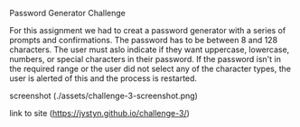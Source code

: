 Password Generator Challenge

For this assignment we had to creat a password generator with a series of prompts and confirmations. The password has to be between 8 and 128 characters. The user must aslo indicate if they want uppercase, lowercase, numbers, or special characters in their password. If the password isn't in the required range or the user did not select any of the character types, the user is alerted of this and the process is restarted.

screenshot
(./assets/challenge-3-screenshot.png)

link to site
(https://jystyn.github.io/challenge-3/)
